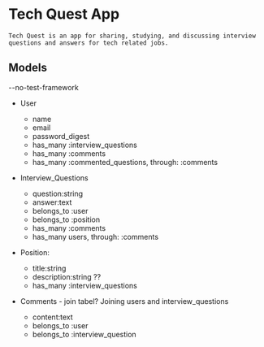 # Tech Quest App
    Tech Quest is an app for sharing, studying, and discussing interview questions and answers for tech related jobs.

## Models  
--no-test-framework

  - User 
      - name
      - email
      - password_digest
      - has_many :interview_questions
      - has_many :comments
      - has_many :commented_questions, through: :comments
    

  - Interview_Questions  
      - question:string
      - answer:text
      - belongs_to :user
      - belongs_to :position
      - has_many :comments
      - has_many users, through: :comments

  - Position:
     - title:string
     - description:string ??
     - has_many :interview_questions
   

  - Comments - join tabel? Joining users and interview_questions
     - content:text
     - belongs_to :user
     - belongs_to :interview_question 
    
